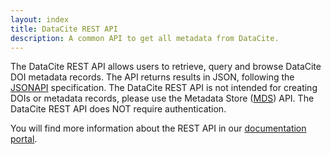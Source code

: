 ```yaml
---
layout: index
title: DataCite REST API
description: A common API to get all metadata from DataCite.
---
```


The DataCite REST API allows users to retrieve, query and browse DataCite DOI metadata records.
The API returns results in JSON, following the [JSONAPI](http://jsonapi.org/) specification. The DataCite REST API is not intended for creating DOIs or metadata records, please use the Metadata Store ([MDS](https://mds.datacite.org)) API. The DataCite REST API does NOT require authentication.

You will find more information about the REST API in our [documentation portal](https://support.datacite.org/docs/api).
